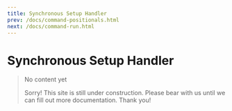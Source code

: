 ```yaml
---
title: Synchronous Setup Handler
prev: /docs/command-positionals.html
next: /docs/command-run.html
---
```

# Synchronous Setup Handler

> No content yet
>
> Sorry! This site is still under construction. Please bear with us until we can fill out more documentation. Thank you!
